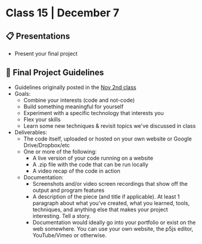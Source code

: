 # Class 15 | December 7

## 📋 Presentations

* Present your final project

## 📝 Final Project Guidelines

* Guidelines originally posted in the [Nov 2nd class](./classes/2020-11-02-nov-02.md)
* Goals:
  * Combine your interests (code and not-code)
  * Build something meaningful for yourself
  * Experiment with a specific technology that interests you
  * Flex your skills
  * Learn some new techniques & revisit topics we've discussed in class
* Deliverables:
  * The code itself, uploaded or hosted on your own website or Google Drive/Dropbox/etc
  * One or more of the following: 
    * A live version of your code running on a website
    * A .zip file with the code that can be run locally
    * A video recap of the code in action
  * Documentation:
    * Screenshots and/or video screen recordings that show off the output and program features
    * A description of the piece (and title if applicable). At least 1 paragraph about what you've created, what you learned, tools, techniques, and anything else that makes your project interesting. Tell a story.
    * Documentation would ideally go into your portfolio or exist on the web somewhere. You can use your own website, the p5js editor, YouTube/Vimeo or otherwise.

